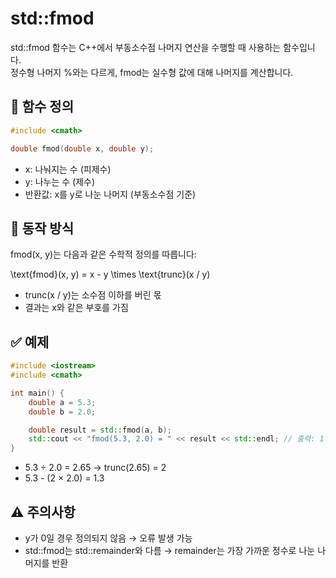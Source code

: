 # std::fmod
std::fmod 함수는 C++에서 부동소수점 나머지 연산을 수행할 때 사용하는 함수입니다.\
 정수형 나머지 %와는 다르게, fmod는 실수형 값에 대해 나머지를 계산합니다.

## 🧮 함수 정의
```cpp
#include <cmath>

double fmod(double x, double y);
```

- x: 나눠지는 수 (피제수)
- y: 나누는 수 (제수)
- 반환값: x를 y로 나눈 나머지 (부동소수점 기준)

## 📌 동작 방식
fmod(x, y)는 다음과 같은 수학적 정의를 따릅니다:

\text{fmod}(x, y) = x - y \times \text{trunc}(x / y)

- trunc(x / y)는 소수점 이하를 버린 몫
- 결과는 x와 같은 부호를 가짐

## ✅ 예제
```cpp
#include <iostream>
#include <cmath>

int main() {
    double a = 5.3;
    double b = 2.0;

    double result = std::fmod(a, b);
    std::cout << "fmod(5.3, 2.0) = " << result << std::endl; // 출력: 1.3
}
```

- 5.3 ÷ 2.0 = 2.65 → trunc(2.65) = 2
- 5.3 - (2 × 2.0) = 1.3

## ⚠️ 주의사항
- y가 0일 경우 정의되지 않음 → 오류 발생 가능
- std::fmod는 std::remainder와 다름 → remainder는 가장 가까운 정수로 나눈 나머지를 반환
